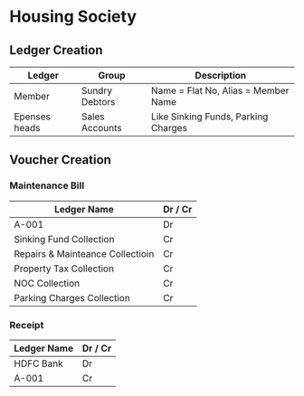 # Housing Society

## Ledger Creation

| Ledger        | Group          | Description                         |
| ------------- | -------------- | ----------------------------------- |
| Member        | Sundry Debtors | Name = Flat No, Alias = Member Name |
| Epenses heads | Sales Accounts | Like Sinking Funds, Parking Charges |

## Voucher Creation

### Maintenance Bill

| Ledger Name                      | Dr / Cr |
| -------------------------------- | ------- |
| A-001                            | Dr      |
| Sinking Fund Collection          | Cr      |
| Repairs & Mainteance Collectioin | Cr      |
| Property Tax Collection          | Cr      |
| NOC Collection                   | Cr      |
| Parking Charges Collection       | Cr      |

### Receipt

| Ledger Name | Dr / Cr |
| ----------- | ------- |
| HDFC Bank   | Dr      |
| A-001       | Cr      |
